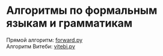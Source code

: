 # Алгоритмы по формальным языкам и грамматикам
Прямой алгоритм: [forward.py](/forward.py)  
Алгоритм Витеби: [vitebi.py](/vitebi.py)
